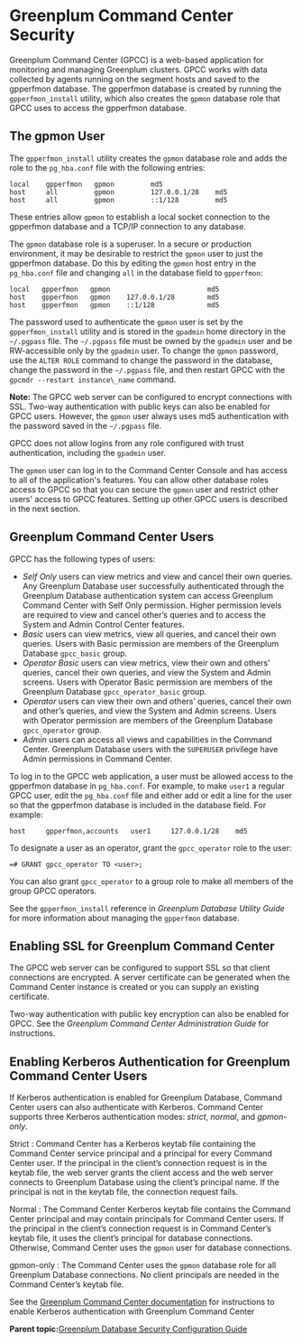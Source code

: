# Greenplum Command Center Security 

Greenplum Command Center \(GPCC\) is a web-based application for monitoring and managing Greenplum clusters. GPCC works with data collected by agents running on the segment hosts and saved to the gpperfmon database. The gpperfmon database is created by running the `gpperfmon_install` utility, which also creates the `gpmon` database role that GPCC uses to access the gpperfmon database.

## The gpmon User 

The `gpperfmon_install` utility creates the `gpmon` database role and adds the role to the `pg_hba.conf` file with the following entries:

```
local    gpperfmon   gpmon         md5
host     all         gpmon         127.0.0.1/28    md5
host     all         gpmon         ::1/128         md5
```

These entries allow `gpmon` to establish a local socket connection to the gpperfmon database and a TCP/IP connection to any database.

The `gpmon` database role is a superuser. In a secure or production environment, it may be desirable to restrict the `gpmon` user to just the gpperfmon database. Do this by editing the `gpmon` host entry in the `pg_hba.conf` file and changing `all` in the database field to `gpperfmon`:

```
local   gpperfmon   gpmon                        md5
host    gpperfmon   gpmon    127.0.0.1/28        md5
host    gpperfmon   gpmon    ::1/128             md5
```

The password used to authenticate the `gpmon` user is set by the `gpperfmon_install` utility and is stored in the `gpadmin` home directory in the `~/.pgpass` file. The `~/.pgpass` file must be owned by the `gpadmin` user and be RW-accessible only by the `gpadmin` user. To change the `gpmon` password, use the `ALTER ROLE` command to change the password in the database, change the password in the `~/.pgpass` file, and then restart GPCC with the `gpcmdr --restart instance\_name` command.

**Note:** The GPCC web server can be configured to encrypt connections with SSL. Two-way authentication with public keys can also be enabled for GPCC users. However, the `gpmon` user always uses md5 authentication with the password saved in the `~/.pgpass` file.

GPCC does not allow logins from any role configured with trust authentication, including the `gpadmin` user.

The `gpmon` user can log in to the Command Center Console and has access to all of the application's features. You can allow other database roles access to GPCC so that you can secure the `gpmon` user and restrict other users' access to GPCC features. Setting up other GPCC users is described in the next section.

## Greenplum Command Center Users 

GPCC has the following types of users:

-   *Self Only* users can view metrics and view and cancel their own queries. Any Greenplum Database user successfully authenticated through the Greenplum Database authentication system can access Greenplum Command Center with Self Only permission. Higher permission levels are required to view and cancel other’s queries and to access the System and Admin Control Center features.
-   *Basic* users can view metrics, view all queries, and cancel their own queries. Users with Basic permission are members of the Greenplum Database `gpcc_basic` group.
-   *Operator Basic* users can view metrics, view their own and others’ queries, cancel their own queries, and view the System and Admin screens. Users with Operator Basic permission are members of the Greenplum Database `gpcc_operator_basic` group.
-   *Operator* users can view their own and others’ queries, cancel their own and other’s queries, and view the System and Admin screens. Users with Operator permission are members of the Greenplum Database `gpcc_operator` group.
-   *Admin* users can access all views and capabilities in the Command Center. Greenplum Database users with the `SUPERUSER` privilege have Admin permissions in Command Center.

To log in to the GPCC web application, a user must be allowed access to the gpperfmon database in `pg_hba.conf`. For example, to make `user1` a regular GPCC user, edit the `pg_hba.conf` file and either add or edit a line for the user so that the gpperfmon database is included in the database field. For example:

```
host     gpperfmon,accounts   user1     127.0.0.1/28    md5
```

To designate a user as an operator, grant the `gpcc_operator` role to the user:

```
=# GRANT gpcc_operator TO <user>;
```

You can also grant `gpcc_operator` to a group role to make all members of the group GPCC operators.

See the `gpperfmon_install` reference in *Greenplum Database Utility Guide* for more information about managing the `gpperfmon` database.

## Enabling SSL for Greenplum Command Center 

The GPCC web server can be configured to support SSL so that client connections are encrypted. A server certificate can be generated when the Command Center instance is created or you can supply an existing certificate.

Two-way authentication with public key encryption can also be enabled for GPCC. See the *Greenplum Command Center Administration Guide* for instructions.

## Enabling Kerberos Authentication for Greenplum Command Center Users 

If Kerberos authentication is enabled for Greenplum Database, Command Center users can also authenticate with Kerberos. Command Center supports three Kerberos authentication modes: *strict*, *normal*, and *gpmon-only*.

Strict
:   Command Center has a Kerberos keytab file containing the Command Center service principal and a principal for every Command Center user. If the principal in the client’s connection request is in the keytab file, the web server grants the client access and the web server connects to Greenplum Database using the client’s principal name. If the principal is not in the keytab file, the connection request fails.

Normal
:   The Command Center Kerberos keytab file contains the Command Center principal and may contain principals for Command Center users. If the principal in the client’s connection request is in Command Center’s keytab file, it uses the client’s principal for database connections. Otherwise, Command Center uses the `gpmon` user for database connections.

gpmon-only
:   The Command Center uses the `gpmon` database role for all Greenplum Database connections. No client principals are needed in the Command Center’s keytab file.

See the [Greenplum Command Center documentation](http://gptext.docs.pivotal.io) for instructions to enable Kerberos authentication with Greenplum Command Center

**Parent topic:**[Greenplum Database Security Configuration Guide](../topics/preface.html)

